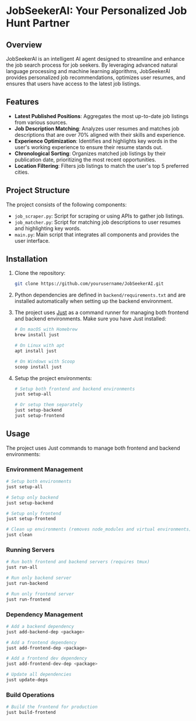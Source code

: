 # JobSeekerAI: Your Personalized Job Hunt Partner

## Overview
JobSeekerAI is an intelligent AI agent designed to streamline and enhance the job search process for job seekers. By leveraging advanced natural language processing and machine learning algorithms, JobSeekerAI provides personalized job recommendations, optimizes user resumes, and ensures that users have access to the latest job listings.

## Features
- **Latest Published Positions**: Aggregates the most up-to-date job listings from various sources.
- **Job Description Matching**: Analyzes user resumes and matches job descriptions that are over 70% aligned with their skills and experience.
- **Experience Optimization**: Identifies and highlights key words in the user's working experience to ensure their resume stands out.
- **Chronological Sorting**: Organizes matched job listings by their publication date, prioritizing the most recent opportunities.
- **Location Filtering**: Filters job listings to match the user's top 5 preferred cities.

## Project Structure
The project consists of the following components:
- `job_scraper.py`: Script for scraping or using APIs to gather job listings.
- `job_matcher.py`: Script for matching job descriptions to user resumes and highlighting key words.
- `main.py`: Main script that integrates all components and provides the user interface.

## Installation
1. Clone the repository:
   ```sh
   git clone https://github.com/yourusername/JobSeekerAI.git
   ```

2. Python dependencies are defined in `backend/requirements.txt` and are installed automatically when setting up the backend environment.

3. The project uses [Just](https://github.com/casey/just) as a command runner for managing both frontend and backend environments. Make sure you have Just installed:
   ```sh
   # On macOS with Homebrew
   brew install just
   
   # On Linux with apt
   apt install just
   
   # On Windows with Scoop
   scoop install just
   ```

3. Setup the project environments:
   ```sh
   # Setup both frontend and backend environments
   just setup-all
   
   # Or setup them separately
   just setup-backend
   just setup-frontend
   ```

## Usage

The project uses Just commands to manage both frontend and backend environments:

### Environment Management
```sh
# Setup both environments
just setup-all

# Setup only backend
just setup-backend

# Setup only frontend
just setup-frontend

# Clean up environments (removes node_modules and virtual environments)
just clean
```

### Running Servers
```sh
# Run both frontend and backend servers (requires tmux)
just run-all

# Run only backend server
just run-backend

# Run only frontend server
just run-frontend
```

### Dependency Management
```sh
# Add a backend dependency
just add-backend-dep <package>

# Add a frontend dependency
just add-frontend-dep <package>

# Add a frontend dev dependency
just add-frontend-dev-dep <package>

# Update all dependencies
just update-deps
```

### Build Operations
```sh
# Build the frontend for production
just build-frontend
```
